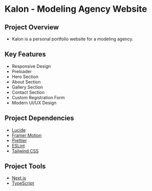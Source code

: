 # Kalon - Modeling Agency Website

## Project Overview

- Kalon is a personal portfolio website for a modeling agency.

## Key Features

- Responsive Design
- Preloader
- Hero Section
- About Section
- Gallery Section
- Contact Section
- Custom Registration Form
- Modern UI/UX Design

## Project Dependencies

- [Lucide](https://lucide.dev/)
- [Framer Motion](https://www.framer.com/motion/)
- [Prettier](https://prettier.io/)
- [ESLint](https://eslint.org/)
- [Tailwind CSS](https://tailwindcss.com/)

## Project Tools

- [Next.js](https://nextjs.org/)
- [TypeScript](https://www.typescriptlang.org/)
